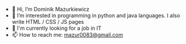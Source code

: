 - 👋 Hi, I’m Dominik Mazurkiewicz
- 👀 I’m interested in programming in python and java languages. I also write HTML / CSS / JS pages
- 🌱 I'm currently looking for a job in IT
- 📫 How to reach me:
mazur0083@gmail.com

<!---
DominikMazurek/DominikMazurek is a ✨ special ✨ repository because its `README.md` (this file) appears on your GitHub profile.
You can click the Preview link to take a look at your changes.
--->
